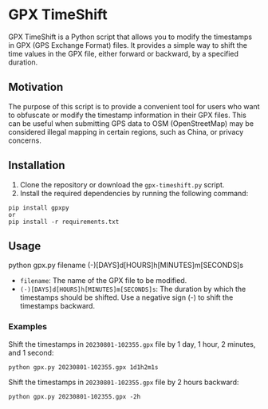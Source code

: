 # GPX TimeShift

GPX TimeShift is a Python script that allows you to modify the timestamps in GPX (GPS Exchange Format) files. It provides a simple way to shift the time values in the GPX file, either forward or backward, by a specified duration.

## Motivation

The purpose of this script is to provide a convenient tool for users who want to obfuscate or modify the timestamp information in their GPX files. This can be useful when submitting GPS data to OSM (OpenStreetMap) may be considered illegal mapping in certain regions, such as China, or privacy concerns.

## Installation

1. Clone the repository or download the `gpx-timeshift.py` script.
2. Install the required dependencies by running the following command:
```
pip install gpxpy
or
pip install -r requirements.txt
```

## Usage

python gpx.py filename (-)[DAYS]d[HOURS]h[MINUTES]m[SECONDS]s
- `filename`: The name of the GPX file to be modified.
- `(-)[DAYS]d[HOURS]h[MINUTES]m[SECONDS]s`: The duration by which the timestamps should be shifted. Use a negative sign (-) to shift the timestamps backward.

### Examples

Shift the timestamps in `20230801-102355.gpx` file by 1 day, 1 hour, 2 minutes, and 1 second:
```
python gpx.py 20230801-102355.gpx 1d1h2m1s
```
Shift the timestamps in `20230801-102355.gpx` file by 2 hours backward:
```
python gpx.py 20230801-102355.gpx -2h
```
